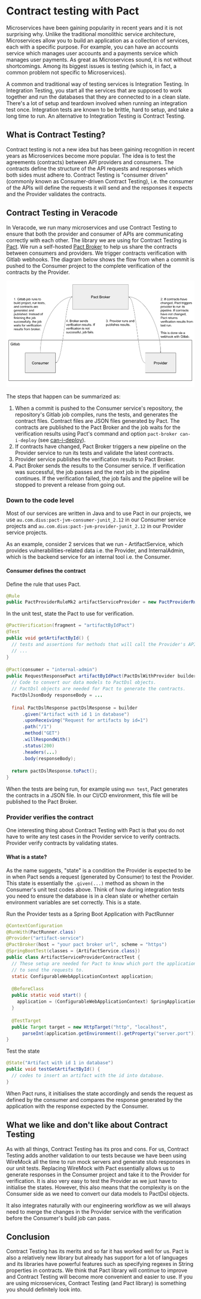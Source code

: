 # Contract testing with Pact

Microservices have been gaining popularity in recent years and it is not surprising why. Unlike the traditional monolithic service architecture, Microservices allow you to build an application as a collection of services, each with a specific purpose. For example, you can have an accounts service which manages user accounts and a payments service which manages user payments. As great as Microservices sound, it is not without shortcomings. Among its biggest issues is testing (which is, in fact, a common problem not specific to Microservices).

A common and traditional way of testing services is Integration Testing. In Integration Testing, you start all the services that are supposed to work together and run the databases that they are connected to in a clean slate. There's a lot of setup and teardown involved when running an integration test once. Integration tests are known to be brittle, hard to setup, and take a long time to run. An alternative to Integration Testing is Contract Testing.

## What is Contract Testing?
Contract testing is not a new idea but has been gaining recognition in recent years as Microservices become more popular. The idea is to test the agreements (contracts) between API providers and consumers. The contracts define the structure of the API requests and responses which both sides must adhere to. Contract Testing is "consumer driven" (commonly known as Consumer-driven Contract Testing), i.e. the consumer of the APIs will define the requests it will send and the responses it expects and the Provider validates the contracts.

## Contract Testing in Veracode
In Veracode, we run many microservices and use Contract Testing to ensure that both the provider and consumer of APIs are communicating correctly with each other. The library we are using for Contract Testing is [Pact](https://docs.pact.io). We run a self-hosted [Pact Broker](https://docs.pact.io/pact_broker) to help us share the contracts between consumers and providers. We trigger contracts verification with Gitlab webhooks. The diagram below shows the flow from when a commit is pushed to the Consumer project to the complete verification of the contracts by the Provider.

![Pact Broker - Gitlab Trigger](/images/pactbroker-gitlab.png)

The steps that happen can be summarized as:
1. When a commit is pushed to the Consumer service's repository, the repository's Gitlab job compiles, runs the tests, and generates the contract files. Contract files are JSON files generated by Pact. The contracts are published to the Pact Broker and the job waits for the verification results using Pact's command and option `pact-broker can-i-deploy` (see [can-i-deploy](https://github.com/pact-foundation/pact_broker-client#can-i-deploy)).
2. If contracts have changed, Pact Broker triggers a new pipeline on the Provider service to run its tests and validate the latest contracts.
3. Provider service publishes the verification results to Pact Broker.
4. Pact Broker sends the results to the Consumer service. If verification was successful, the job passes and the next job in the pipeline continues. If the verification failed,
the job fails and the pipeline will be stopped to prevent a release from going out.

### Down to the code level
Most of our services are written in Java and to use Pact in our projects, we use `au.com.dius:pact-jvm-consumer-junit_2.12` in our Consumer service projects and `au.com.dius:pact-jvm-provider-junit_2.12` in our Provider service projects.

As an example, consider 2 services that we run - ArtifactService, which provides vulnerabilities-related data i.e. the Provider, and InternalAdmin, which is the backend service for an internal tool i.e. the Consumer.

#### Consumer defines the contract
Define the rule that uses Pact.
```java
@Rule
public PactProviderRuleMk2 artifactServiceProvider = new PactProviderRuleMk2("artifact-service", this);
```

In the unit test, state the Pact to use for verification.
```java
@PactVerification(fragment = "artifactByIdPact")
@Test
public void getArtifactById() {
  // tests and assertions for methods that will call the Provider's API.
  // ...
}

@Pact(consumer = "internal-admin")
public RequestResponsePact artifactByIdPact(PactDslWithProvider builder) {
  // Code to convert our data models to PactDsl objects.
  // PactDsl objects are needed for Pact to generate the contracts.
  PactDslJsonBody responseBody = ...

  final PactDslResponse pactDslResponse = builder
      .given("Artifact with id 1 in database")
      .uponReceiving("Request for artifacts by id=1")
      .path("/1")
      .method("GET")
      .willRespondWith()
      .status(200)
      .headers(...)
      .body(responseBody);

  return pactDslResponse.toPact();
}
```

When the tests are being run, for example using `mvn test`, Pact generates the contracts in a JSON file. In our CI/CD environment, this file will be published to the Pact Broker.

### Provider verifies the contract
One interesting thing about Contract Testing with Pact is that you do not have to write any test cases in the Provider service to verify contracts. Provider verify contracts by validating states.

#### What is a state?
As the name suggests, "state" is a condition the Provider is expected to be in when Pact sends a request (generated by Consumer) to test the Provider. This state is essentially the `.given(...)` method as shown in the Consumer's unit test codes above. Think of how during integration tests you need to ensure the database is in a clean slate or whether certain environment variables are set correctly. This is a state.

Run the Provider tests as a Spring Boot Application with PactRunner
```java
@ContextConfiguration
@RunWith(PactRunner.class)
@Provider("artifact-service")
@PactBroker(host = "your pact broker url", scheme = "https")
@SpringBootTest(classes = {ArtifactService.class})
public class ArtifactServiceProviderContractTest {
  // These setup are needed for Pact to know which port the application is running on and thus able
  // to send the requests to.
  static ConfigurableWebApplicationContext application;

  @BeforeClass
  public static void start() {
    application = (ConfigurableWebApplicationContext) SpringApplication.run(ArtifactService.class);
  }

  @TestTarget
  public Target target = new HttpTarget("http", "localhost",
      parseInt(application.getEnvironment().getProperty("server.port")));
}
```

Test the state
```java
@State("Artifact with id 1 in database")
public void testGetArtifactById() {
  // codes to insert an artifact with the id into database.
}
```

When Pact runs, it initialises the state accordingly and sends the request as defined by the consumer and compares the response generated by the application with the response expected by the Consumer.

## What we like and don't like about Contract Testing
As with all things, Contract Testing has its pros and cons. For us, Contract Testing adds another validation to our tests because we have been using WireMock all the time to run mock servers and generate stub responses in our unit tests. Replacing WireMock with Pact essentially allows us to generate responses in the Consumer project and take it to the Provider for verification. It is also very easy to test the Provider as we just have to initialise the states. However, this also means that the complexity is on the Consumer side as we need to convert our data models to PactDsl objects.

It also integrates naturally with our engineering workflow as we will always need to merge the changes in the Provider service with the verification before the Consumer's build job can pass.

## Conclusion
Contract Testing has its merits and so far it has worked well for us. Pact is also a relatively new library but already has support for a lot of languages and its libraries have powerful features such as specifying regexes in String properties in contracts. We think that Pact library will continue to improve and Contract Testing will become more convenient and easier to use. If you are using microservices, Contract Testing (and Pact library) is something you should definitely look into.
